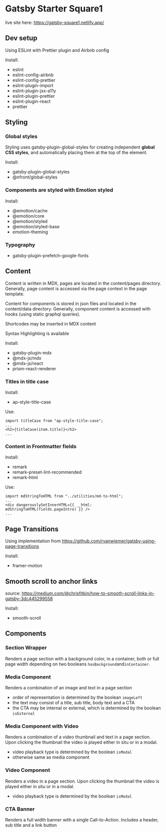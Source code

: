 # Gatsby Starter Square1

live site here: https://gatsby-square1.netlify.app/

## Dev setup

Using ESLint with Prettier plugin and Airbnb config

Install:

- eslint
- eslint-config-airbnb
- eslint-config-prettier
- eslint-plugin-import
- eslint-plugin-jsx-a11y
- eslint-plugin-prettier
- eslint-plugin-react
- prettier

## Styling

### Global styles

Styling uses gatsby-plugin-global-styles for creating independent **global CSS styles**, and automatically placing them at the top of the <head> element.

Install:

- gatsby-plugin-global-styles
- @nfront/global-styles

### Components are styled with Emotion styled

Install:

- @emotion/cache
- @emotion/core
- @emotion/styled
- @emotion/styled-base
- emotion-theming

### Typography

- gatsby-plugin-prefetch-google-fonts

## Content

Content is written in MDX, pages are located in the content/pages directory.
Generally, page content is accessed via the page context in the page template.

Content for components is stored in json files and located in the content/data directory.
Generally, component content is accessed with hooks (using static graphql queries).

Shortcodes may be inserted in MDX content

Syntax Highlighting is available

Install:

- gatsby-plugin-mdx
- @mdx-js/mdx
- @mdx-js/react
- prism-react-renderer

### Titles in title case

Install:

- ap-style-title-case

Use:

```
import titleCase from "ap-style-title-case";
...
<h2>{titleCase(item.title)}</h2>
...

```

### Content in Frontmatter fields

Install:

- remark
- remark-preset-lint-recommended
- remark-html

Use:

```
import mdStringToHTML from "../utilities/md-to-html";
...
<div dangerouslySetInnerHTML={{ __html: mdStringToHTML(fields.pageIntro) }} />
...
```

## Page Transitions

Using implementation from https://github.com/ryanwiemer/gatsby-using-page-transitions

Install:

- framer-motion

## Smooth scroll to anchor links

source: https://medium.com/@chrisfitkin/how-to-smooth-scroll-links-in-gatsby-3dc445299558

Install:

- smooth-scroll

## Components

### Section Wrapper

Renders a page section with a background color, in a container, both or full page width depending on two booleans `hasBackground`and`inContainer`.

### Media Component

Renders a combination of an image and text in a page section

- order of representation is determined by the boolean `imageLeft`
- the text may consist of a title, sub title, body text and a CTA
- the CTA may be internal or external, which is determined by the boolean `isExternal`

### Media Component with Video

Renders a combination of a video thumbnail and text in a page section. Upon clicking the thumbnail the video is played either in situ or in a modal.

- video playback type is determined by the boolean `isModal`
- otherwise same as media component

### Video Component

Renders a video in a page section. Upon clicking the thumbnail the video is played either in situ or in a modal.

- video playback type is determined by the boolean `isModal`

### CTA Banner

Renders a full width banner with a single Call-to-Action. Includes a header, sub title and a link button
